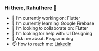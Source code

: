 ### Hi there, Rahul here 👋

- 🔭 I’m currently working on: Flutter
- 🌱 I’m currently learning: Google Firebase
- 👯 I’m looking to collaborate on: Flutter
- 🤔 I’m looking for help with: UI Designing
- 💬 Ask me about: Programming
- 📫 How to reach me: [LinkedIn](https://www.linkedin.com/in/rahulbadgujar/)
